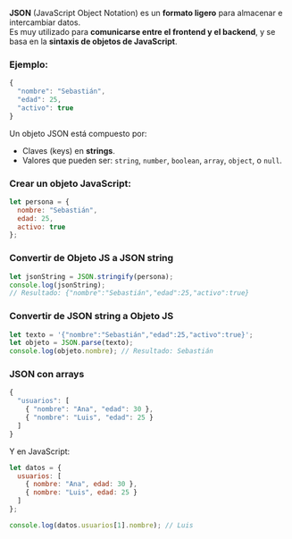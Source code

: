 **JSON** (JavaScript Object Notation) es un **formato ligero** para almacenar e intercambiar datos.  
Es muy utilizado para **comunicarse entre el frontend y el backend**, y se basa en la **sintaxis de objetos de JavaScript**.

### Ejemplo:

```javascript
{
  "nombre": "Sebastián",
  "edad": 25,
  "activo": true
}
```

Un objeto JSON está compuesto por:

- Claves (keys) en **strings**.
- Valores que pueden ser: `string`, `number`, `boolean`, `array`, `object`, o `null`.

### Crear un objeto JavaScript:

```javascript
let persona = {
  nombre: "Sebastián",
  edad: 25,
  activo: true
};
```

### Convertir de Objeto JS a JSON string

```javascript
let jsonString = JSON.stringify(persona);
console.log(jsonString);
// Resultado: {"nombre":"Sebastián","edad":25,"activo":true}
```

### Convertir de JSON string a Objeto JS

```javascript
let texto = '{"nombre":"Sebastián","edad":25,"activo":true}';
let objeto = JSON.parse(texto);
console.log(objeto.nombre); // Resultado: Sebastián
```

### JSON con arrays

```javascript
{
  "usuarios": [
    { "nombre": "Ana", "edad": 30 },
    { "nombre": "Luis", "edad": 25 }
  ]
}
```

Y en JavaScript:

```javascript
let datos = {
  usuarios: [
    { nombre: "Ana", edad: 30 },
    { nombre: "Luis", edad: 25 }
  ]
};

console.log(datos.usuarios[1].nombre); // Luis
```
